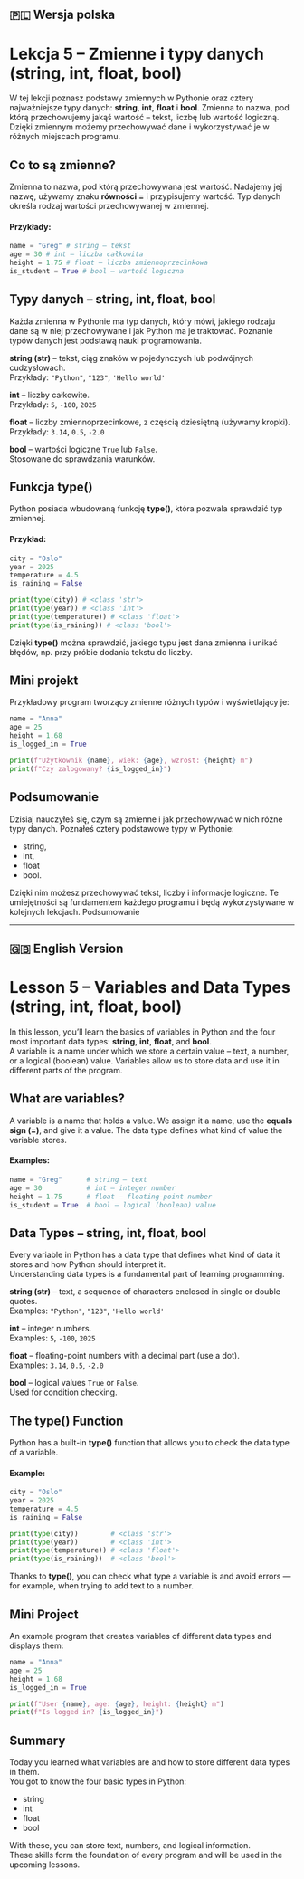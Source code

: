 ## 🇵🇱 Wersja polska

# Lekcja 5 – Zmienne i typy danych (string, int, float, bool)

W tej lekcji poznasz podstawy zmiennych w Pythonie oraz cztery najważniejsze typy danych: **string**, **int**, **float** i **bool**. Zmienna to nazwa, pod którą przechowujemy jakąś wartość – tekst, liczbę lub wartość logiczną. Dzięki zmiennym możemy przechowywać dane i wykorzystywać je w różnych miejscach programu.

## Co to są zmienne?

Zmienna to nazwa, pod którą przechowywana jest wartość. Nadajemy jej nazwę, używamy znaku **równości =** i przypisujemy wartość. Typ danych określa rodzaj wartości przechowywanej w zmiennej.

#### Przykłady:
```python
name = "Greg" # string – tekst
age = 30 # int – liczba całkowita
height = 1.75 # float – liczba zmiennoprzecinkowa
is_student = True # bool – wartość logiczna
```

## Typy danych – string, int, float, bool

Każda zmienna w Pythonie ma typ danych, który mówi, jakiego rodzaju dane są w niej przechowywane i jak Python ma je traktować.
Poznanie typów danych jest podstawą nauki programowania.

**string (str)** – tekst, ciąg znaków w pojedynczych lub podwójnych cudzysłowach.  
Przykłady: `"Python"`, `"123"`, `'Hello world'`

**int** – liczby całkowite.  
Przykłady: `5`, `-100`, `2025`

**float** – liczby zmiennoprzecinkowe, z częścią dziesiętną (używamy kropki).  
Przykłady: `3.14`, `0.5`, `-2.0`

**bool** – wartości logiczne `True` lub `False`.  
Stosowane do sprawdzania warunków.

## Funkcja type()

Python posiada wbudowaną funkcję **type()**, która pozwala sprawdzić typ zmiennej. 

#### Przykład:
```python
city = "Oslo"
year = 2025
temperature = 4.5
is_raining = False

print(type(city)) # <class 'str'>
print(type(year)) # <class 'int'>
print(type(temperature)) # <class 'float'>
print(type(is_raining)) # <class 'bool'>
```
Dzięki **type()** można sprawdzić, jakiego typu jest dana zmienna i unikać błędów, np. przy próbie dodania tekstu do liczby.

## Mini projekt

Przykładowy program tworzący zmienne różnych typów i wyświetlający je:

```python
name = "Anna"
age = 25
height = 1.68
is_logged_in = True

print(f"Użytkownik {name}, wiek: {age}, wzrost: {height} m")
print(f"Czy zalogowany? {is_logged_in}")
```

## Podsumowanie

Dzisiaj nauczyłeś się, czym są zmienne i jak przechowywać w nich różne typy danych. 
Poznałeś cztery podstawowe typy w Pythonie: 

* string,
* int,
* float
* bool.

Dzięki nim możesz przechowywać tekst, liczby i informacje logiczne. 
Te umiejętności są fundamentem każdego programu i będą wykorzystywane w kolejnych lekcjach.
Podsumowanie

---

## 🇬🇧 English Version

# Lesson 5 – Variables and Data Types (string, int, float, bool)

In this lesson, you’ll learn the basics of variables in Python and the four most important data types: **string**, **int**, **float**, and **bool**.  
A variable is a name under which we store a certain value – text, a number, or a logical (boolean) value. Variables allow us to store data and use it in different parts of the program.

## What are variables?

A variable is a name that holds a value. We assign it a name, use the **equals sign (=)**, and give it a value. The data type defines what kind of value the variable stores.

#### Examples:
```python
name = "Greg"      # string – text
age = 30           # int – integer number
height = 1.75      # float – floating-point number
is_student = True  # bool – logical (boolean) value
```
## Data Types – string, int, float, bool

Every variable in Python has a data type that defines what kind of data it stores and how Python should interpret it.  
Understanding data types is a fundamental part of learning programming.

**string (str)** – text, a sequence of characters enclosed in single or double quotes.  
Examples: `"Python"`, `"123"`, `'Hello world'`

**int** – integer numbers.  
Examples: `5`, `-100`, `2025`

**float** – floating-point numbers with a decimal part (use a dot).  
Examples: `3.14`, `0.5`, `-2.0`

**bool** – logical values `True` or `False`.  
Used for condition checking.

## The type() Function

Python has a built-in **type()** function that allows you to check the data type of a variable.

#### Example:
```python
city = "Oslo"
year = 2025
temperature = 4.5
is_raining = False

print(type(city))        # <class 'str'>
print(type(year))        # <class 'int'>
print(type(temperature)) # <class 'float'>
print(type(is_raining))  # <class 'bool'>
```
Thanks to **type()**, you can check what type a variable is and avoid errors — for example, when trying to add text to a number.

## Mini Project

An example program that creates variables of different data types and displays them:

```python
name = "Anna"
age = 25
height = 1.68
is_logged_in = True

print(f"User {name}, age: {age}, height: {height} m")
print(f"Is logged in? {is_logged_in}")
```
## Summary

Today you learned what variables are and how to store different data types in them.  
You got to know the four basic types in Python:

* string  
* int  
* float  
* bool  

With these, you can store text, numbers, and logical information.  
These skills form the foundation of every program and will be used in the upcoming lessons.


